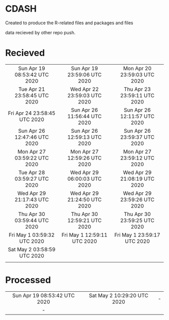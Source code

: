 # CDASH

Created to produce the R-related files and packages and files

data recieved by other repo push.


# Recieved 

|  |  |  | 
|:-----:|:-----:|:------:| 
| Sun Apr 19 08:53:42 UTC 2020 | Sun Apr 19 23:59:06 UTC 2020 | Mon Apr 20 23:59:03 UTC 2020 |
| Tue Apr 21 23:58:45 UTC 2020 | Wed Apr 22 23:59:03 UTC 2020 | Thu Apr 23 23:59:11 UTC 2020 |
| Fri Apr 24 23:58:45 UTC 2020 | Sun Apr 26 11:56:44 UTC 2020 | Sun Apr 26 12:11:57 UTC 2020 |
| Sun Apr 26 12:47:46 UTC 2020 | Sun Apr 26 12:59:13 UTC 2020 | Sun Apr 26 23:59:37 UTC 2020 |
| Mon Apr 27 03:59:22 UTC 2020 | Mon Apr 27 12:59:26 UTC 2020 | Mon Apr 27 23:59:12 UTC 2020 |
| Tue Apr 28 03:59:27 UTC 2020 | Wed Apr 29 06:00:03 UTC 2020 | Wed Apr 29 21:08:19 UTC 2020 |
| Wed Apr 29 21:17:43 UTC 2020 | Wed Apr 29 21:24:50 UTC 2020 | Wed Apr 29 23:59:26 UTC 2020 |
| Thu Apr 30 03:59:44 UTC 2020 | Thu Apr 30 12:59:21 UTC 2020 | Thu Apr 30 23:59:25 UTC 2020 |
| Fri May  1 03:59:32 UTC 2020 | Fri May  1 12:59:11 UTC 2020 | Fri May  1 23:59:17 UTC 2020 |
| Sat May  2 03:58:59 UTC 2020 |  |  |
|  | 

# Processed 

|  |  |  | 
|:-----:|:-----:|:------:| 
Sun Apr 19 08:53:42 UTC 2020| Sat May  2 10:29:20 UTC 2020|  -  | 
 - | 